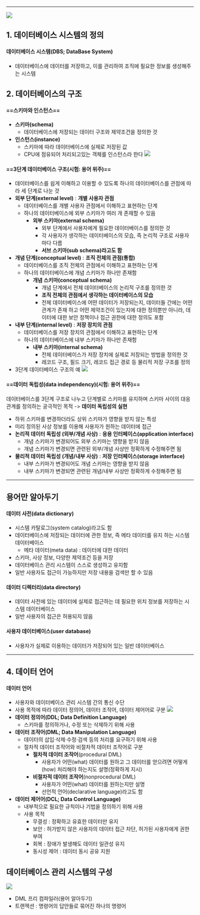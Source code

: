 
---
![](../../../../image/Pasted%20image%2020240909173025.png)

## 1. 데이터베이스 시스템의 정의

#### 데이터베이스 시스템(DBS; DataBase System)
- 데이터베이스에 데이터를 저장하고, 이를 관리하여 조직에 필요한 정보를 생성해주는 시스템

## 2. 데이터베이스의 구조

#### ==스키마와 인스턴스==
- **스키마(schema)**
	- 데이터베이스에 저장되는 데이터 구조와 제약조건을 정의한 것 
- **인스턴스(instance)** 
	- 스키마에 따라 데이터베이스에 실제로 저장된 값
	- CPU에 점유되어 처리되고있는 객체를 인스턴스라 한다
	![](../../../../image/Pasted%20image%2020240909173230.png)

#### ==3단계 데이터베이스 구조(시험: 용어 위주)==
- 데이터베이스를 쉽게 이해하고 이용할 수 있도록 하나의 데이터베이스를 관점에 따라 세 단계로 나눈 것 
- **외부 단계(external level)** : **개별 사용자 관점** 
	- 데이터베이스를 개별 사용자 관점에서 이해하고 표현하는 단계 
	- 하나의 데이터베이스에 외부 스키마가 여러 개 존재할 수 있음 
		- **외부 스키마(external schema)**
			- 외부 단계에서 사용자에게 필요한 데이터베이스를 정의한 것 
			- 각 사용자가 생각하는 데이터베이스의 모습, 즉 논리적 구조로 사용자마다 다름 
			- **서브 스키마(sub schema)라고도 함**
- **개념 단계(conceptual level)** : **조직 전체의 관점(통합)**
	- 데이터베이스를 조직 전체의 관점에서 이해하고 표현하는 단계 
	- 하나의 데이터베이스에 개념 스키마가 하나만 존재함 
		- **개념 스키마(conceptual schema)**
			- 개념 단계에서 전체 데이터베이스의 논리적 구조를 정의한 것 
			- **조직 전체의 관점에서 생각하는 데이터베이스의 모습** 
			- 전체 데이터베이스에 어떤 데이터가 저장되는지, 데이터들 간에는 어떤 관계가 존재 하고 어떤 제약조건이 있는지에 대한 정의뿐만 아니라, 데이터에 대한 보안 정책이나 접근 권한에 대한 정의도 포함
- **내부 단계(internal level)** : **저장 장치의 관점**
	- 데이터베이스를 저장 장치의 관점에서 이해하고 표현하는 단계 
	- 하나의 데이터베이스에 내부 스키마가 하나만 존재함 
		- **내부 스키마(internal schema)** 
			- 전체 데이터베이스가 저장 장치에 실제로 저장되는 방법을 정의한 것 
			- 레코드 구조, 필드 크기, 레코드 접근 경로 등 물리적 저장 구조를 정의
- 3단계 데이터베이스 구조의 예
	![](../../../../image/Pasted%20image%2020240912105017.png)

#### ==데이터 독립성(data independency)(시험: 용어 위주)==
데이터베이스를 3단계 구조로 나누고 단계별로 스키마를 유지하며 스키마 사이의 대응 관계를 정의하는 궁극적인 목적 -> **데이터 독립성의 실현**
- 하위 스키마를 변경하더라도 상위 스키마가 영향을 받지 않는 특성
- 미리 정의된 사상 정보를 이용해 사용자가 원하는 데이터에 접근
- **논리적 데이터 독립성 (외부/개념 사상)** : **응용 인터페이스(application interface)**
	- 개념 스키마가 변경되어도 외부 스키마는 영향을 받지 않음 
	- 개념 스키마가 변경되면 관련된 외부/개념 사상만 정확하게 수정해주면 됨 
- **물리적 데이터 독립성 (개념/내부 사상)** : **저장 인터페이스(storage interface)**
	- 내부 스키마가 변경되어도 개념 스키마는 영향을 받지 않음 
	- 내부 스키마가 변경되면 관련된 개념/내부 사상만 정확하게 수정해주면 됨

---
## 용어만 알아두기
#### 데이터 사전(data dictionary)
- 시스템 카탈로그(system catalog)라고도 함 
- 데이터베이스에 저장되는 데이터에 관한 정보, 즉 메타 데이터를 유지 하는 시스템 데이터베이스 
	- 메타 데이터(meta data) : 데이터에 대한 데이터 
- 스키마, 사상 정보, 다양한 제약조건 등을 저장 
- 데이터베이스 관리 시스템이 스스로 생성하고 유지함 
- 일반 사용자도 접근이 가능하지만 저장 내용을 검색만 할 수 있음

#### 데이터 디렉터리(data directory)
- 데이터 사전에 있는 데이터에 실제로 접근하는 데 필요한 위치 정보를 저장하는 시스템 데이터베이스 
- 일반 사용자의 접근은 허용되지 않음

#### 사용자 데이터베이스(user database)
- 사용자가 실제로 이용하는 데이터가 저장되어 있는 일반 데이터베이스

---
## 4. 데이터 언어
#### 데이터 언어
- 사용자와 데이터베이스 관리 시스템 간의 통신 수단 
- 사용 목적에 따라 데이터 정의어, 데이터 조작어, 데이터 제어어로 구분
	![](../../../../image/Pasted%20image%2020240912112357.png)
- **데이터 정의어(DDL; Data Definition Language)** 
	- 스키마를 정의하거나, 수정 또는 삭제하기 위해 사용 
- **데이터 조작어(DML; Data Manipulation Language)** 
	- 데이터의 삽입·삭제·수정·검색 등의 처리를 요구하기 위해 사용 
	- 절차적 데이터 조작어와 비절차적 데이터 조작어로 구분 
		- **절차적 데이터 조작어**(procedural DML) 
			- 사용자가 어떤(what) 데이터를 원하고 그 데이터를 얻으려면 어떻게(how) 처리해야 하는지도 설명(정확하게 지시)
		- **비절차적 데이터 조작어**(nonprocedural DML) 
			- 사용자가 어떤(what) 데이터를 원하는지만 설명 
			- 선언적 언어(declarative language)라고도 함
- **데이터 제어어(DCL; Data Control Language)** 
	- 내부적으로 필요한 규칙이나 기법을 정의하기 위해 사용 
	- 사용 목적 
		- 무결성 : 정확하고 유효한 데이터만 유지 
		- 보안 : 허가받지 않은 사용자의 데이터 접근 차단, 허가된 사용자에게 권한 부여
		- 회복 : 장애가 발생해도 데이터 일관성 유지 
		- 동시성 제어 : 데이터 동시 공유 지원

## 데이터베이스 관리 시스템의 구성

![](../../../../image/Pasted%20image%2020240912112859.png)
- DML 프리 컴파일러(용어 알아두기)
- 트랜잭션 : 명령어의 답안들로 묶어진 하나의 명령어